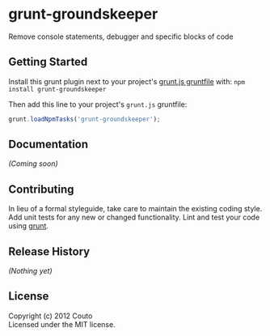 # grunt-groundskeeper

Remove console statements, debugger and specific blocks of code

## Getting Started
Install this grunt plugin next to your project's [grunt.js gruntfile][getting_started] with: `npm install grunt-groundskeeper`

Then add this line to your project's `grunt.js` gruntfile:

```javascript
grunt.loadNpmTasks('grunt-groundskeeper');
```

[grunt]: http://gruntjs.com/
[getting_started]: https://github.com/gruntjs/grunt/blob/master/docs/getting_started.md

## Documentation
_(Coming soon)_

## Contributing
In lieu of a formal styleguide, take care to maintain the existing coding style. Add unit tests for any new or changed functionality. Lint and test your code using [grunt][grunt].

## Release History
_(Nothing yet)_

## License
Copyright (c) 2012 Couto  
Licensed under the MIT license.
